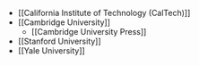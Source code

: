 - [[California Institute of Technology (CalTech)]]
- [[Cambridge University]]
    - [[Cambridge University Press]]
- [[Stanford University]]
- [[Yale University]]
